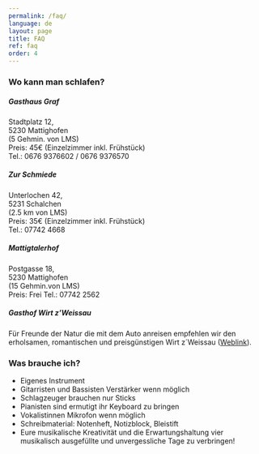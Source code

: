 ```yaml
---
permalink: /faq/
language: de
layout: page
title: FAQ
ref: faq
order: 4
---
```


### Wo kann man schlafen?
##### Gasthaus Graf
Stadtplatz 12,<br>
5230 Mattighofen<br>
(5 Gehmin. von LMS)<br>
Preis: 45€ (Einzelzimmer inkl. Frühstück)<br>
Tel.: 0676 9376602 / 0676 9376570

##### Zur Schmiede
Unterlochen 42,<br>
5231 Schalchen<br>
(2.5 km von LMS)<br>
Preis: 35€ (Einzelzimmer inkl. Frühstück)<br>
Tel.: 07742 4668

##### Mattigtalerhof
Postgasse 18,<br> 5230 Mattighofen<br>
(15 Gehmin.von LMS)<br>
Preis: Frei
Tel.: 07742 2562

##### Gasthof Wirt z’Weissau
Für Freunde der Natur die mit dem Auto anreisen empfehlen wir den erholsamen, romantischen und preisgünstigen Wirt z´Weissau ([Weblink](http://www.wirt-weissau.at)).

### Was brauche ich?
* Eigenes Instrument
* Gitarristen und Bassisten Verstärker wenn möglich
* Schlagzeuger brauchen nur Sticks
* Pianisten sind ermutigt ihr Keyboard zu bringen
* Vokalistinnen Mikrofon wenn möglich
* Schreibmaterial: Notenheft, Notizblock, Bleistift
* Eure musikalische Kreativität und die Erwartungshaltung vier musikalisch ausgefüllte und unvergessliche Tage zu verbringen!
